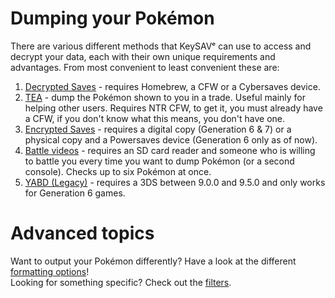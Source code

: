 # Dumping your Pokémon

There are various different methods that KeySAVᵉ can use to access and decrypt your data, each with their own unique requirements and advantages. From most convenient to least convenient these are:

1. [Decrypted Saves](/dumping/decrypted-saves.md) - requires Homebrew, a CFW or a Cybersaves device.
2. [TEA](/dumping/tea.md) - dump the Pokémon shown to you in a trade. Useful mainly for helping other users. Requires NTR CFW, to get it, you must already have a CFW, if you don't know what this means, you don't have one.
3. [Encrypted Saves](/dumping/encrypted-saves.md) - requires a digital copy \(Generation 6 & 7\) or a physical copy and a Powersaves device \(Generation 6 only as of now\).
4. [Battle videos](/dumping/battle-videos.md) - requires an SD card reader and someone who is willing to battle you every time you want to dump Pokémon \(or a second console\). Checks up to six Pokémon at once.
5. [YABD \(Legacy\)](/dumping/yabd.md) - requires a 3DS between 9.0.0 and 9.5.0 and only works for Generation 6 games.

# Advanced topics

Want to output your Pokémon differently? Have a look at the different [formatting options](/formatting)!  
Looking for something specific? Check out the [filters](/filters).

